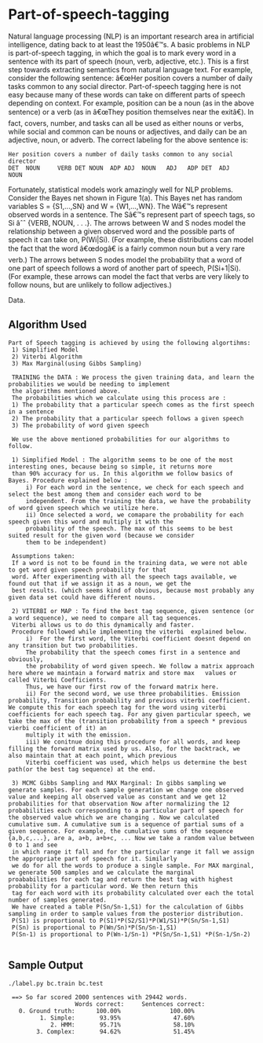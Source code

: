 # Part-of-speech-tagging
Natural language processing (NLP) is an important research area in artificial intelligence, dating back to at least the 1950â€™s. A basic problems in NLP is part-of-speech tagging, in which the goal is to mark every word in a sentence with its part of speech (noun, verb, adjective, etc.). This is a first step towards extracting semantics from natural language text. For example, consider the following sentence: â€œHer position covers a number of daily tasks common to any social director. Part-of-speech tagging here is not easy because many of these words can take on different parts of speech depending on context. For example, position can be a noun (as in the above sentence) or a verb (as in â€œThey position themselves near the exitâ€). In fact, covers, number, and tasks can all be used as either nouns or verbs, while social and common can be nouns or adjectives, and daily can be an adjective, noun, or adverb. The correct labeling for the above sentence is:

```
Her position covers a number of daily tasks common to any social director
DET  NOUN     VERB DET NOUN  ADP ADJ  NOUN   ADJ   ADP DET  ADJ    NOUN

```
Fortunately, statistical models work amazingly well for NLP problems. Consider the Bayes net shown in Figure 1(a). This Bayes net has random variables S = {S1,...,SN} and W = {W1,...,WN}. The Wâ€™s represent observed words in a sentence. The Sâ€™s represent part of speech tags, so Si âˆˆ {VERB, NOUN, . . .}. The arrows between W and S nodes model the relationship between a given observed word and the possible parts of speech it can take on, P(Wi|Si). (For example, these distributions can model the fact that the word â€œdogâ€ is a fairly common noun but a very rare verb.) The arrows between S nodes model the probability that a word of one part of speech follows a word of another part of speech, P(Si+1|Si). (For example, these arrows can model the fact that verbs are very likely to follow nouns, but are unlikely to follow adjectives.)

Data. 

## Algorithm Used

```
Part of Speech tagging is achieved by using the following algortihms:
 1) Simplified Model
 2) Viterbi Algorithm
 3) Max Marginal(using Gibbs Sampling)

 TRAINING the DATA : We process the given training data, and learn the probabilities we would be needing to implement
 the algorithms mentioned above.
 The probabilities which we calculate using this process are :
 1) The probability that a particular speech comes as the first speech in a sentence
 2) The probability that a particular speech follows a given speech
 3) The probability of word given speech

 We use the above mentioned probabilities for our algorithms to follow.

 1) Simplified Model : The algorithm seems to be one of the most interesting ones, because being so simple, it returns more
 than 90% accuracy for us. In this algorithm we follow basics of Bayes. Procedure explained below :
     i) For each word in the sentence, we check for each speech and select the best among them and consider each word to be
     independent. From the training the data, we have the probability of word given speech which we utilize here.
     ii) Once selected a word, we comapare the probability for each speech given this word and multiply it with the
     probability of the speech. The max of this seems to be best suited result for the given word (because we consider
     them to be independent)

 Assumptions taken:
 If a word is not to be found in the training data, we were not able to get word given speech probability for that
 word. After experimenting with all the speech tags available, we found out that if we assign it as a noun, we get the
 best results. (which seems kind of obvious, because most probably any given data set could have different nouns.
 
 2) VITERBI or MAP : To find the best tag sequence, given sentence (or a word sequence), we need to compare all tag sequences.
 Viterbi allows us to do this dynamically and faster.
 Procedure followed while implementing the viterbi  explained below.
     i)  For the first word, the Viterbi coefficient doesnt depend on any transition but two probabilities.
     The probability that the speech comes first in a sentence and obviously,
     the probability of word given speech. We follow a matrix approach here where we maintain a forward matrix and store max   values or called Viterbi Coefficients.
     Thus, we have our first row of the forward matrix here.
     ii) For the second word, we use three probabilities. Emission probability, Transition probability and previous viterbi coefficient. We compute this for each speech tag for the word using viterbi coefficients for each speech tag. For any given particular speech, we take the max of the (transition probability from a speech * previous vierbi coefficient of it) an
     multiply it with the emission.
     iii) We conitnue doing this procedure for all words, and keep filling the forward matrix used by us. Also, for the backtrack, we also maintain that at each point, which previous
     Viterbi coefficient was used, which helps us determine the best path(or the best tag sequence) at the end.

 3) MCMC Gibbs Sampling and MAX Marginal: In gibbs sampling we generate samples. For each sample generation we change one observed value and keeping all observed value as constant and we get 12 probabilities for that observation Now after normalizing the 12 probabilities each corresponding to a particular part of speech for the observed value which we are changing . Now we calculated cumulative sum. A cumulative sum is a sequence of partial sums of a given sequence. For example, the cumulative sums of the sequence {a,b,c,...}, are a, a+b, a+b+c, ... Now we take a random value between 0 to 1 and see
 in which range it fall and for the particular range it fall we assign the appropriate part of speech for it. Similarly
 we do for all the words to produce a single sample. For MAX marginal, we generate 500 samples and we calculate the marginal
proababilities for each tag and return the best tag with highest probability for a particular word. We then return this
 tag for each word with its probability calculated over each the total number of samples generated.
 We have created a table P(Sn/Sn-1,S1) for the calculation of Gibbs sampling in order to sample values from the posterior distribution.
 P(S1) is proportional to P(S1)*P(S2/S1)*P(W1/S1)*P(Sn/Sn-1,S1)
 P(Sn) is proportional to P(Wn/Sn)*P(Sn/Sn-1,S1)
 P(Sn-1) is proportional to P(Wn-1/Sn-1) *P(Sn/Sn-1,S1) *P(Sn-1/Sn-2)
 

```


## Sample Output

```
./label.py bc.train bc.test

 ==> So far scored 2000 sentences with 29442 words.
                   Words correct:     Sentences correct: 
   0. Ground truth:      100.00%              100.00%
         1. Simple:       93.95%               47.60%
            2. HMM:       95.71%               58.10%
        3. Complex:       94.62%               51.45%
```



